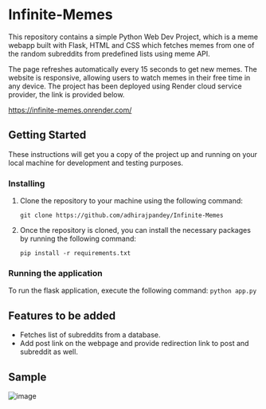 # Infinite-Memes
This repository contains a simple Python Web Dev Project, which is a meme webapp built with Flask, HTML and CSS which fetches memes from one of the random subreddits from predefined lists using meme API. 

The page refreshes automatically every 15 seconds to get new memes. The website is responsive, allowing users to watch memes in their free time in any device. The project has been deployed using Render cloud service provider, the link is provided below.

https://infinite-memes.onrender.com/

## Getting Started

These instructions will get you a copy of the project up and running on your local machine for development and testing purposes.

### Installing

1. Clone the repository to your machine using the following command:

    `git clone https://github.com/adhirajpandey/Infinite-Memes`


2. Once the repository is cloned, you can install the necessary packages by running the following command:

    `pip install -r requirements.txt`

### Running the application

To run the flask application, execute the following command: `python app.py`


## Features to be added

* Fetches list of subreddits from a database.
* Add post link on the webpage and provide redirection link to post and subreddit as well.

## Sample

![image](https://user-images.githubusercontent.com/87516052/213318553-14f938ce-f537-4a12-8350-9c5636852330.png)
